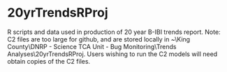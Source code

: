 # 20yrTrendsRProj
R scripts and data used in production of 20 year B-IBI trends report.
Note: C2 files are too large for github, and are stored locally in ~\King County\DNRP - Science TCA Unit - Bug Monitoring\Trends Analyses\20yrTrendsRProj. Users wishing to run the C2 models will need obtain copies of the C2 files.
